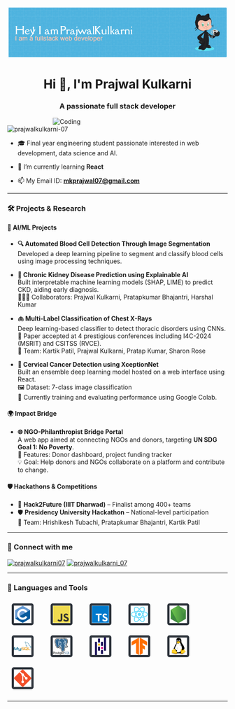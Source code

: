 ![Header](./github-header-image.png)

<h1 align="center">Hi 👋, I'm Prajwal Kulkarni</h1>
<h3 align="center">A passionate full stack developer</h3>

<img align="right" alt="Coding" width="400" src="https://media.tenor.com/IieZUsqoYCwAAAAM/developer.gif"/>

<p align="left"> <img src="https://komarev.com/ghpvc/?username=prajwalkulkarni-07&label=Profile%20views&color=0e75b6&style=flat" alt="prajwalkulkarni-07" /> </p>

- 🎓 Final year engineering student passionate interested in web development, data science and AI.

- 🌱 I’m currently learning **React**

- 📫 My Email ID: **mkprajwal07@gmail.com**

---

### 🛠️ Projects & Research

#### 🔬 AI/ML Projects
- **🔍 Automated Blood Cell Detection Through Image Segmentation**  
  Developed a deep learning pipeline to segment and classify blood cells using image processing techniques.
  
- **🧠 Chronic Kidney Disease Prediction using Explainable AI**  
  Built interpretable machine learning models (SHAP, LIME) to predict CKD, aiding early diagnosis.  
  🧑‍🤝‍🧑 Collaborators: Prajwal Kulkarni, Pratapkumar Bhajantri, Harshal Kumar

- **🫁 Multi-Label Classification of Chest X-Rays**  
  Deep learning-based classifier to detect thoracic disorders using CNNs.  
  📄 Paper accepted at 4 prestigious conferences including I4C-2024 (MSRIT) and CSITSS (RVCE).  
  👥 Team: Kartik Patil, Prajwal Kulkarni, Pratap Kumar, Sharon Rose

- **🧬 Cervical Cancer Detection using XceptionNet**  
  Built an ensemble deep learning model hosted on a web interface using React.  
  🖼️ Dataset: 7-class image classification  
  🔬 Currently training and evaluating performance using Google Colab.


#### 🌍 Impact Bridge
- **🌐 NGO-Philanthropist Bridge Portal**  
  A web app aimed at connecting NGOs and donors, targeting **UN SDG Goal 1: No Poverty**.  
  🔗 Features: Donor dashboard, project funding tracker  
  💡 Goal: Help donors and NGOs collaborate on a platform and contribute to change.

#### 🛡️ Hackathons & Competitions
- 🧠 **Hack2Future (IIIT Dharwad)** – Finalist among 400+ teams  
- 🛡️ **Presidency University Hackathon** – National-level participation  
  👥 Team: Hrishikesh Tubachi, Pratapkumar Bhajantri, Kartik Patil

---

### 📱 Connect with me

<p align="left">
<a href="https://linkedin.com/in/prajwalkulkarni07" target="blank"><img align="center" src="https://raw.githubusercontent.com/rahuldkjain/github-profile-readme-generator/master/src/images/icons/Social/linked-in-alt.svg" alt="prajwalkulkarni07" height="30" width="40" /></a>
<a href="https://instagram.com/prajwalkulkarni_07" target="blank"><img align="center" src="https://raw.githubusercontent.com/rahuldkjain/github-profile-readme-generator/master/src/images/icons/Social/instagram.svg" alt="prajwalkulkarni_07" height="30" width="40" /></a>
</p>

---

### 🧰 Languages and Tools

<p align="left">
  <a href="https://www.cprogramming.com/" target="_blank" style="margin-right: 15px; display: inline-block;">
    <img src="https://raw.githubusercontent.com/devicons/devicon/master/icons/c/c-original.svg" alt="C" width="40" height="40" style="margin: 10px; background-color: #2d333b; border-radius: 5px; padding: 5px;" />
  </a>
  <a href="https://developer.mozilla.org/en-US/docs/Web/JavaScript" target="_blank" style="margin-right: 15px; display: inline-block;">
    <img src="https://raw.githubusercontent.com/devicons/devicon/master/icons/javascript/javascript-original.svg" alt="JavaScript" width="40" height="40" style="margin: 10px; background-color: #2d333b; border-radius: 5px; padding: 5px;" />
  </a>
  <a href="https://www.typescriptlang.org/" target="_blank" style="margin-right: 15px; display: inline-block;">
    <img src="https://raw.githubusercontent.com/devicons/devicon/master/icons/typescript/typescript-original.svg" alt="TypeScript" width="40" height="40" style="margin: 10px; background-color: #2d333b; border-radius: 5px; padding: 5px;" />
  </a>
  <a href="https://reactjs.org/" target="_blank" style="margin-right: 15px; display: inline-block;">
    <img src="https://raw.githubusercontent.com/devicons/devicon/master/icons/react/react-original.svg" alt="React" width="40" height="40" style="margin: 10px; background-color: #2d333b; border-radius: 5px; padding: 5px;" />
  </a>
  <a href="https://nodejs.org/" target="_blank" style="margin-right: 15px; display: inline-block;">
    <img src="https://raw.githubusercontent.com/devicons/devicon/master/icons/nodejs/nodejs-original.svg" alt="Node.js" width="40" height="40" style="margin: 10px; background-color: #2d333b; border-radius: 5px; padding: 5px;" />
  </a>
  </a>
  <a href="https://www.mysql.com/" target="_blank" style="margin-right: 15px; display: inline-block;">
    <img src="https://raw.githubusercontent.com/devicons/devicon/master/icons/mysql/mysql-original-wordmark.svg" alt="MySQL" width="40" height="40" style="margin: 10px; background-color: #2d333b; border-radius: 5px; padding: 5px;" />
  </a>
  <a href="https://www.postgresql.org/" target="_blank" style="margin-right: 15px; display: inline-block;">
    <img src="https://raw.githubusercontent.com/devicons/devicon/master/icons/postgresql/postgresql-original-wordmark.svg" alt="PostgreSQL" width="40" height="40" style="margin: 10px; background-color: #2d333b; border-radius: 5px; padding: 5px;" />
  </a>
  <a href="https://pandas.pydata.org/" target="_blank" style="margin-right: 15px; display: inline-block;">
    <img src="https://raw.githubusercontent.com/devicons/devicon/master/icons/pandas/pandas-original.svg" alt="Pandas" width="40" height="40" style="margin: 10px; background-color: #2d333b; border-radius: 5px; padding: 5px;" />
  </a>
  <a href="https://www.tensorflow.org/" target="_blank" style="margin-right: 15px; display: inline-block;">
    <img src="https://raw.githubusercontent.com/devicons/devicon/master/icons/tensorflow/tensorflow-original.svg" alt="TensorFlow" width="40" height="40" style="margin: 10px; background-color: #2d333b; border-radius: 5px; padding: 5px;" />
  </a>
  <a href="https://www.linux.org/" target="_blank" style="margin-right: 15px; display: inline-block;">
    <img src="https://raw.githubusercontent.com/devicons/devicon/master/icons/linux/linux-original.svg" alt="Linux" width="40" height="40" style="margin: 10px; background-color: #2d333b; border-radius: 5px; padding: 5px;" />
  </a>
  <a href="https://git-scm.com/" target="_blank" style="margin-right: 15px; display: inline-block;">
    <img src="https://raw.githubusercontent.com/devicons/devicon/master/icons/git/git-original.svg" alt="Git" width="40" height="40" style="margin: 10px; background-color: #2d333b; border-radius: 5px; padding: 5px;" />
  </a>
</p>

---
